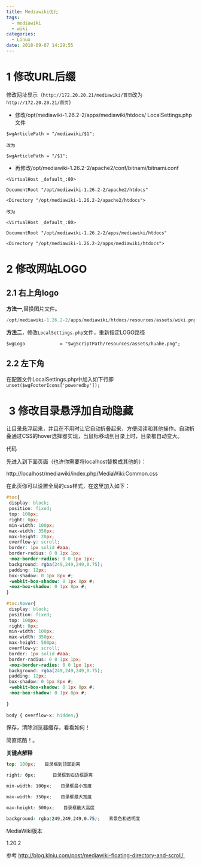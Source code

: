```yaml
---
title: Mediawiki优化
tags:
  - mediawiki
  - wiki
categories:
  - Linux
date: 2018-09-07 14:29:55
---
```


# 1 修改URL后缀
<!--more-->
修改网址显示（`http://172.20.20.21/mediawiki/首页`改为`http://172.20.20.21/首页`）

 - 修改/opt/mediawiki-1.26.2-2/apps/mediawiki/htdocs/ LocalSettings.php文件

``` shell
$wgArticlePath = "/mediawiki/$1";

改为

$wgArticlePath = "/$1";
```

 - 再修改/opt/mediawiki-1.26.2-2/apache2/conf/bitnami/bitnami.conf

``` subunit
<VirtualHost _default_:80>

DocumentRoot "/opt/mediawiki-1.26.2-2/apache2/htdocs"

<Directory "/opt/mediawiki-1.26.2-2/apache2/htdocs">

改为

<VirtualHost _default_:80>

DocumentRoot "/opt/mediawiki-1.26.2-2/apps/mediawiki/htdocs"

<Directory "/opt/mediawiki-1.26.2-2/apps/mediawiki/htdocs">
```


# 2 修改网站LOGO

## 2.1 右上角logo

**方法一**,替换图片文件。

``` groovy
/opt/mediawiki-1.26.2-2/apps/mediawiki/htdocs/resources/assets/wiki.png
```

**方法二**，修改`LocalSettings.php`文件，重新指定LOGO路径

``` shell
$wgLogo             = "$wgScriptPath/resources/assets/huahe.png";
```

## 2.2 左下角

在配置文件LocalSettings.php中加入如下行即`unset($wgFooterIcons['poweredby']);`

#  3 修改目录悬浮加自动隐藏

让目录悬浮起来，并且在不用时让它自动折叠起来，方便阅读和其他操作。自动折叠通过CSS的hover选择器实现，当鼠标移动到目录上时，目录框自动变大。

代码

先进入到下面页面（也许你需要将localhost替换成其他的）：

http://localhost/mediawiki/index.php/MediaWiki:Common.css

在此页你可以设置全局的css样式，在这里加入如下：

``` css
#toc{
 display: block;
 position: fixed;
 top: 100px;
 right: 0px;
 min-width: 100px;
 max-width: 350px;
 max-height: 20px;
 overflow-y: scroll;
 border: 1px solid #aaa;
 border-radius: 0 0 1px 1px;
 -moz-border-radius: 0 0 1px 1px;
 background: rgba(249,249,249,0.75);
 padding: 12px;
 box-shadow: 0 1px 8px #;
 -webkit-box-shadow: 0 1px 8px #;
 -moz-box-shadow: 0 1px 8px #;
}
 
#toc:hover{
 display: block;
 position: fixed;
 top: 100px;
 right: 0px;
 min-width: 100px;
 max-width: 350px;
 max-height: 500px;
 overflow-y: scroll;
 border: 1px solid #aaa;
 border-radius: 0 0 1px 1px;
 -moz-border-radius: 0 0 1px 1px;
 background: rgba(249,249,249,0.75);
 padding: 12px;
 box-shadow: 0 1px 8px #;
 -webkit-box-shadow: 0 1px 8px #;
 -moz-box-shadow: 0 1px 8px #;
 
}
 
body { overflow-x: hidden;}
```

保存，清除浏览器缓存，看看如何！

简直炫酷！。

**关键点解释**

``` scss
top: 100px;　　目录框到顶部距离

right: 0px;　　   目录框到右边框距离

min-width: 100px;　　目录框最小宽度

max-width: 350px;　　目录框最大宽度

max-height: 500px;　　目录框最大高度

background: rgba(249,249,249,0.75);　　背景色和透明度
```

MediaWiki版本

1.20.2

参考
http://blog.klniu.com/post/mediawiki-floating-directory-and-scroll/ 


